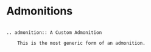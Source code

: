 # Admonitions

```eval_rst

.. admonition:: A Custom Admonition

    This is the most generic form of an admonition.
```

```eval_rst attention:: Your attention please!
```

```eval_rst caution:: Wet floor!
```

```eval_rst danger:: Live dangerously.
```

```eval_rst error:: I'm sorry, Dave. I'm afraid I can't do that.
```

```eval_rst hint:: The cake is a lie.
```

```eval_rst important:: Drink lots of water.
```

```eval_rst note:: Notes can provide complementary information.
```

```eval_rst seealso:: The world is your oyster.
```

```eval_rst tip:: Speak softly and carry a big stick; you will go far.
```

```eval_rst warning:: Warnings can be scary.
```
